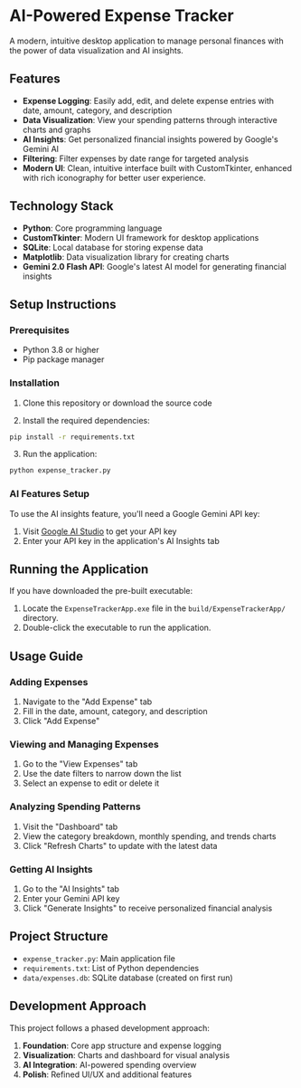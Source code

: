 # AI-Powered Expense Tracker

A modern, intuitive desktop application to manage personal finances with the power of data visualization and AI insights.

## Features

- **Expense Logging**: Easily add, edit, and delete expense entries with date, amount, category, and description
- **Data Visualization**: View your spending patterns through interactive charts and graphs
- **AI Insights**: Get personalized financial insights powered by Google's Gemini AI
- **Filtering**: Filter expenses by date range for targeted analysis
- **Modern UI**: Clean, intuitive interface built with CustomTkinter, enhanced with rich iconography for better user experience.

## Technology Stack

- **Python**: Core programming language
- **CustomTkinter**: Modern UI framework for desktop applications
- **SQLite**: Local database for storing expense data
- **Matplotlib**: Data visualization library for creating charts
- **Gemini 2.0 Flash API**: Google's latest AI model for generating financial insights

## Setup Instructions

### Prerequisites

- Python 3.8 or higher
- Pip package manager

### Installation

1. Clone this repository or download the source code

2. Install the required dependencies:

```bash
pip install -r requirements.txt
```

3. Run the application:

```bash
python expense_tracker.py
```

### AI Features Setup

To use the AI insights feature, you'll need a Google Gemini API key:

1. Visit [Google AI Studio](https://makersuite.google.com/app/apikey) to get your API key
2. Enter your API key in the application's AI Insights tab

## Running the Application

If you have downloaded the pre-built executable:

1. Locate the `ExpenseTrackerApp.exe` file in the `build/ExpenseTrackerApp/` directory.
2. Double-click the executable to run the application.

## Usage Guide

### Adding Expenses

1. Navigate to the "Add Expense" tab
2. Fill in the date, amount, category, and description
3. Click "Add Expense"

### Viewing and Managing Expenses

1. Go to the "View Expenses" tab
2. Use the date filters to narrow down the list
3. Select an expense to edit or delete it

### Analyzing Spending Patterns

1. Visit the "Dashboard" tab
2. View the category breakdown, monthly spending, and trends charts
3. Click "Refresh Charts" to update with the latest data

### Getting AI Insights

1. Go to the "AI Insights" tab
2. Enter your Gemini API key
3. Click "Generate Insights" to receive personalized financial analysis

## Project Structure

- `expense_tracker.py`: Main application file
- `requirements.txt`: List of Python dependencies
- `data/expenses.db`: SQLite database (created on first run)

## Development Approach

This project follows a phased development approach:

1. **Foundation**: Core app structure and expense logging
2. **Visualization**: Charts and dashboard for visual analysis
3. **AI Integration**: AI-powered spending overview
4. **Polish**: Refined UI/UX and additional features
